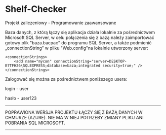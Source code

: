 # Shelf-Checker
Projekt zaliczeniowy - Programowanie zaawansowane



Baza danych, z którą łączy się aplikacja działa lokalnie za pośrednictwem Microsoft SQL Server, w celu połączenia się z bazą należy zaimportować gotowy plik "baza.bacpac" do programu SQL Server, a także podmienić „connectionString” w pliku "Web.config"na lokalnie utworzony server:

	<connectionStrings>
		<add name="mycon" connectionString="server=DESKTOP-E7TFH26\SQLEXPRESS;database=baza;integrated security=true;" />
	</connectionStrings> 
  
 


Zalogować się można za pośrednictwem poniższego usera:

login - user

hasło - user123



----------------------------------------------------------------------

POPRAWIONA WERSJA PROJEKTU ŁĄCZY SIĘ Z BAZĄ DANYCH W CHMURZE (AZURE).
NIE MA W NIEJ POTRZEBY ZMIANY PLIKU ANI POBRANIA SQL MICROSOFT.

----------------------------------------------------------------------
